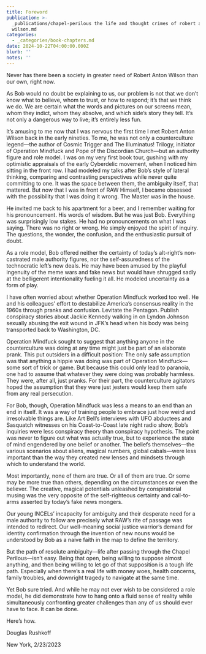 ```yaml
---
title: Foreword
publication: >-
  _publications/chapel-perilous the life and thought crimes of robert anton
  wilson.md
categories:
  - _categories/book-chapters.md
date: 2024-10-22T04:00:00.000Z
blurb: ''
notes: ''
---
```


Never has there been a society in greater need of Robert Anton Wilson than our own, right now.

As Bob would no doubt be explaining to us, our problem is not that we don’t know what to believe, whom to trust, or how to respond; it’s that we think we do. We are certain what the words and pictures on our screens mean, whom they indict, whom they absolve, and which side’s story they tell. It’s not only a dangerous way to live; it’s entirely less fun.

It’s amusing to me now that I was nervous the first time I met Robert Anton Wilson back in the early nineties. To me, he was not only a counterculture legend—the author of Cosmic Trigger and The Illuminatus! Trilogy, initiator of Operation Mindfuck and Pope of the Discordian Church—but an authority figure and role model. I was on my very first book tour, gushing with my optimistic appraisals of the early Cyberdelic movement, when I noticed him sitting in the front row. I had modeled my talks after Bob’s style of lateral thinking, comparing and contrasting perspectives while never quite committing to one. It was the space between them, the ambiguity itself, that mattered. But now that I was in front of RAW Himself, I became obsessed with the possibility that I was doing it wrong. The Master was in the house.

He invited me back to his apartment for a beer, and I remember waiting for his pronouncement. His words of wisdom. But he was just Bob. Everything was surprisingly low stakes. He had no pronouncements on what I was saying. There was no right or wrong. He simply enjoyed the spirit of inquiry. The questions, the wonder, the confusion, and the enthusiastic pursuit of doubt.

As a role model, Bob offered neither the certainty of today’s alt-right’s non-castrated male authority figures, nor the self-assuredness of the technocratic left’s new deals. He may have been amused by the playful ingenuity of the meme wars and fake news but would have shrugged sadly at the belligerent intentionality fueling it all. He modeled uncertainty as a form of play.

I have often worried about whether Operation Mindfuck worked too well. He and his colleagues’ effort to destabilize America’s consensus reality in the 1960s through pranks and confusion. Levitate the Pentagon. Publish conspiracy stories about Jackie Kennedy walking in on Lyndon Johnson sexually abusing the exit wound in JFK’s head when his body was being transported back to Washington, DC.

Operation Mindfuck sought to suggest that anything anyone in the counterculture was doing at any time might just be part of an elaborate prank. This put outsiders in a difficult position: The only safe assumption was that anything a hippie was doing was part of Operation Mindfuck—some sort of trick or game. But because this could only lead to paranoia, one had to assume that whatever they were doing was probably harmless. They were, after all, just pranks. For their part, the counterculture agitators hoped the assumption that they were just jesters would keep them safe from any real persecution.

For Bob, though, Operation Mindfuck was less a means to an end than an end in itself. It was a way of training people to embrace just how weird and irresolvable things are. Like Art Bell’s interviews with UFO abductees and Sasquatch witnesses on his Coast-to-Coast late night radio show, Bob’s inquiries were less conspiracy theory than conspiracy hypothesis. The point was never to figure out what was actually true, but to experience the state of mind engendered by one belief or another. The beliefs themselves—the various scenarios about aliens, magical numbers, global cabals—were less important than the way they created new lenses and mindsets through which to understand the world.

Most importantly, none of them are true. Or all of them are true. Or some may be more true than others, depending on the circumstances or even the believer. The creative, magical potentials unleashed by conspiratorial musing was the very opposite of the self-righteous certainty and call-to-arms asserted by today’s fake news mongers.

Our young INCELs’ incapacity for ambiguity and their desperate need for a male authority to follow are precisely what RAW’s rite of passage was intended to redirect. Our well-meaning social justice warrior’s demand for identity confirmation through the invention of new nouns would be understood by Bob as a naive faith in the map to define the territory.

But the path of resolute ambiguity—life after passing through the Chapel Perilous—isn’t easy. Being that open, being willing to suppose almost anything, and then being willing to let go of that supposition is a tough life path. Especially when there’s a real life with money woes, health concerns, family troubles, and downright tragedy to navigate at the same time.

Yet Bob sure tried. And while he may not ever wish to be considered a role model, he did demonstrate how to hang onto a fluid sense of reality while simultaneously confronting greater challenges than any of us should ever have to face. It can be done.

Here’s how.

Douglas Rushkoff

New York, 2/23/2023
